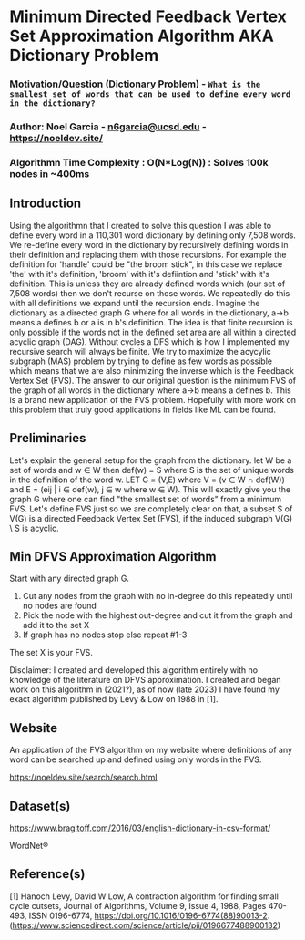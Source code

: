 # Minimum Directed Feedback Vertex Set Approximation Algorithm AKA Dictionary Problem

### Motivation/Question (Dictionary Problem) - `What is the smallest set of words that can be used to define every word in the dictionary?`

### Author: Noel Garcia - n6garcia@ucsd.edu - https://noeldev.site/

### Algorithmn Time Complexity : O(N\*Log(N)) : Solves 100k nodes in ~400ms

## Introduction

Using the algorithmn that I created to solve this question I was able to define every word in a 110,301 word dictionary by defining only 7,508 words. We re-define every word in the dictionary by recursively defining words in their definition and replacing them with those recursions. For example the definition for 'handle' could be "the broom stick", in this case we replace 'the' with it's definition, 'broom' with it's defiintion and 'stick' with it's definition. This is unless they are already defined words which (our set of 7,508 words) then we don't recurse on those words. We repeatedly do this with all definitions we expand until the recursion ends. Imagine the dictionary as a directed graph G where for all words in the dictionary, a->b means a defines b or a is in b's definition. The idea is that finite recursion is only possible if the words not in the defined set area are all within a directed acyclic graph (DAG). Without cycles a DFS which is how I implemented my recursive search will always be finite. We try to maximize the acycylic subgraph (MAS) problem by trying to define as few words as possible which means that we are also minimizing the inverse which is the Feedback Vertex Set (FVS). The answer to our original question is the minimum FVS of the graph of all words in the dictionary where a->b means a defines b. This is a brand new application of the FVS problem. Hopefully with more work on this problem that truly good applications in fields like ML can be found.

## Preliminaries

Let's explain the general setup for the graph from the dictionary. let W be a set of words and w ∈ W then def(w) = S where S is the set of unique words in the definition of the word w. LET G = (V,E) where V = (v ∈ W ∩ def(W)) and E = (eij | i ∈ def(w), j ∈ w where w ∈ W). This will exactly give you the graph G where one can find "the smallest set of words" from a minimum FVS. Let's define FVS just so we are completely clear on that, a subset S of V(G) is a directed Feedback Vertex Set (FVS), if the induced subgraph V(G) \ S is acyclic.

## Min DFVS Approximation Algorithm

Start with any directed graph G.

1. Cut any nodes from the graph with no in-degree do this repeatedly until no nodes are found
2. Pick the node with the highest out-degree and cut it from the graph and add it to the set X
3. If graph has no nodes stop else repeat #1-3

The set X is your FVS.

Disclaimer: I created and developed this algorithm entirely with no knowledge of the literature on DFVS approximation.
I created and began work on this algorithm in (2021?), as of now (late 2023) I have found my exact algorithm published by Levy & Low on 1988 in [1].

## Website

An application of the FVS algorithm on my website where definitions of any word can be searched up and defined using only words in the FVS.

https://noeldev.site/search/search.html

## Dataset(s)

https://www.bragitoff.com/2016/03/english-dictionary-in-csv-format/

WordNet®

## Reference(s)

[1] Hanoch Levy, David W Low, A contraction algorithm for finding small cycle cutsets, Journal of Algorithms, Volume 9, Issue 4, 1988, Pages 470-493,
    ISSN 0196-6774, https://doi.org/10.1016/0196-6774(88)90013-2. (https://www.sciencedirect.com/science/article/pii/0196677488900132)
